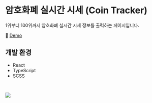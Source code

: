 # 암호화폐 실시간 시세 (Coin Tracker)

1위부터 100위까지 암호화폐 실시간 시세 정보를 출력하는 페이지입니다.

📎 [Demo](https://fromnowwon.github.io/coin/)


## 개발 환경
- React
- TypeScript
- SCSS

<br/>

![](https://images.velog.io/images/nemo/post/83d012d5-b753-4503-aadd-b410747f405a/%E1%84%8B%E1%85%A1%E1%86%B7%E1%84%92%E1%85%A9%E1%84%92%E1%85%AA%E1%84%91%E1%85%A8-%E1%84%89%E1%85%B5%E1%86%AF%E1%84%89%E1%85%B5%E1%84%80%E1%85%A1%E1%86%AB-%E1%84%89%E1%85%B5%E1%84%89%E1%85%A6-react.jpg)
